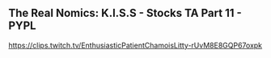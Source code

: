 ## The Real Nomics: K.I.S.S - Stocks TA Part 11 - PYPL

<https://clips.twitch.tv/EnthusiasticPatientChamoisLitty-rUvM8E8GQP67oxpk>
